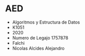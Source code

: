 # AED 
 
* Algoritmos y Estructura de Datos
* K1051
* 2020
* Numero de Legajo 1757878
* Falchi 
* Nicolas Alcides Alejandro
